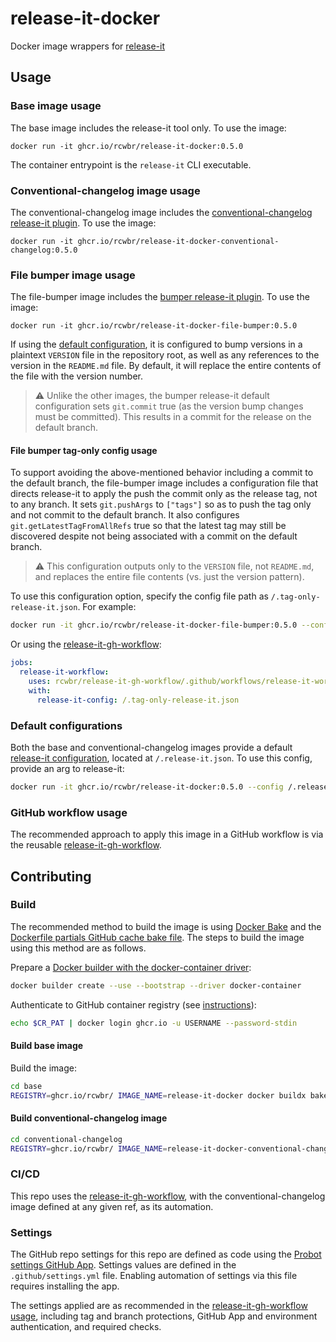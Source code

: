 # release-it-docker

Docker image wrappers for [release-it](https://github.com/release-it/release-it)

## Usage

### Base image usage

The base image includes the release-it tool only. To use the image:

```
docker run -it ghcr.io/rcwbr/release-it-docker:0.5.0
```

The container entrypoint is the `release-it` CLI executable.

### Conventional-changelog image usage

The conventional-changelog image includes the [conventional-changelog](https://github.com/conventional-changelog/conventional-changelog) [release-it plugin](https://github.com/release-it/conventional-changelog). To use the image:

```
docker run -it ghcr.io/rcwbr/release-it-docker-conventional-changelog:0.5.0
```

### File bumper image usage

The file-bumper image includes the [bumper release-it plugin](https://github.com/release-it/bumper). To use the image:

```
docker run -it ghcr.io/rcwbr/release-it-docker-file-bumper:0.5.0
```

If using the [default configuration](#default-configurations), it is configured to bump versions in a plaintext `VERSION` file in the repository root, as well as any references to the version in the `README.md` file. By default, it will replace the entire contents of the file with the version number.

> :warning: Unlike the other images, the bumper release-it default configuration sets `git.commit` true (as the version bump changes must be committed). This results in a commit for the release on the default branch.

#### File bumper tag-only config usage

To support avoiding the above-mentioned behavior including a commit to the default branch, the file-bumper image includes a configuration file that directs release-it to apply the push the commit only as the release tag, not to any branch. It sets `git.pushArgs` to `["tags"]` so as to push the tag only and not commit to the default branch. It also configures `git.getLatestTagFromAllRefs` true so that the latest tag may still be discovered despite not being associated with a commit on the default branch.

> :warning: This configuration outputs only to the `VERSION` file, not `README.md`, and replaces the entire file contents (vs. just the version pattern).

To use this configuration option, specify the config file path as `/.tag-only-release-it.json`. For example:

```bash
docker run -it ghcr.io/rcwbr/release-it-docker-file-bumper:0.5.0 --config /.tag-only-release-it.json
```

Or using the [release-it-gh-workflow](https://github.com/rcwbr/release-it-gh-workflow/tree/main):

```yaml
jobs:
  release-it-workflow:
    uses: rcwbr/release-it-gh-workflow/.github/workflows/release-it-workflow.yaml@0.1.0
    with:
      release-it-config: /.tag-only-release-it.json
```

### Default configurations

Both the base and conventional-changelog images provide a default [release-it configuration](https://github.com/release-it/release-it/blob/main/docs/configuration.md), located at `/.release-it.json`. To use this config, provide an arg to release-it:

```bash
docker run -it ghcr.io/rcwbr/release-it-docker:0.5.0 --config /.release-it.json
```

### GitHub workflow usage

The recommended approach to apply this image in a GitHub workflow is via the reusable [release-it-gh-workflow](https://github.com/rcwbr/release-it-gh-workflow/tree/main).

## Contributing

### Build

The recommended method to build the image is using [Docker Bake](https://docs.docker.com/reference/cli/docker/buildx/bake/) and the [Dockerfile partials GitHub cache bake file](https://github.com/rcwbr/dockerfile-partials/tree/main?tab=readme-ov-file#github-cache-bake-file). The steps to build the image using this method are as follows.

Prepare a [Docker builder with the docker-container driver](https://docs.docker.com/build/builders/drivers/docker-container/):

```bash
docker builder create --use --bootstrap --driver docker-container
```

Authenticate to GitHub container registry (see [instructions](https://docs.github.com/en/packages/working-with-a-github-packages-registry/working-with-the-container-registry#authenticating-with-a-personal-access-token-classic)):

```bash
echo $CR_PAT | docker login ghcr.io -u USERNAME --password-stdin
```

#### Build base image

Build the image:

```bash
cd base
REGISTRY=ghcr.io/rcwbr/ IMAGE_NAME=release-it-docker docker buildx bake --file github-cache-bake.hcl 'https://github.com/rcwbr/dockerfile-partials.git#main'
```

#### Build conventional-changelog image

```bash
cd conventional-changelog
REGISTRY=ghcr.io/rcwbr/ IMAGE_NAME=release-it-docker-conventional-changelog docker buildx bake --file github-cache-bake.hcl --file cwd://docker-bake.hcl 'https://github.com/rcwbr/dockerfile-partials.git#main'
```

### CI/CD

This repo uses the [release-it-gh-workflow](https://github.com/rcwbr/release-it-gh-workflow), with the conventional-changelog image defined at any given ref, as its automation.

### Settings

The GitHub repo settings for this repo are defined as code using the [Probot settings GitHub App](https://probot.github.io/apps/settings/). Settings values are defined in the `.github/settings.yml` file. Enabling automation of settings via this file requires installing the app.

The settings applied are as recommended in the [release-it-gh-workflow usage](https://github.com/rcwbr/release-it-gh-workflow/blob/4dea4eaf328b60f92dab1b5bd2a63daefa85404b/README.md?plain=1#L58), including tag and branch protections, GitHub App and environment authentication, and required checks.
